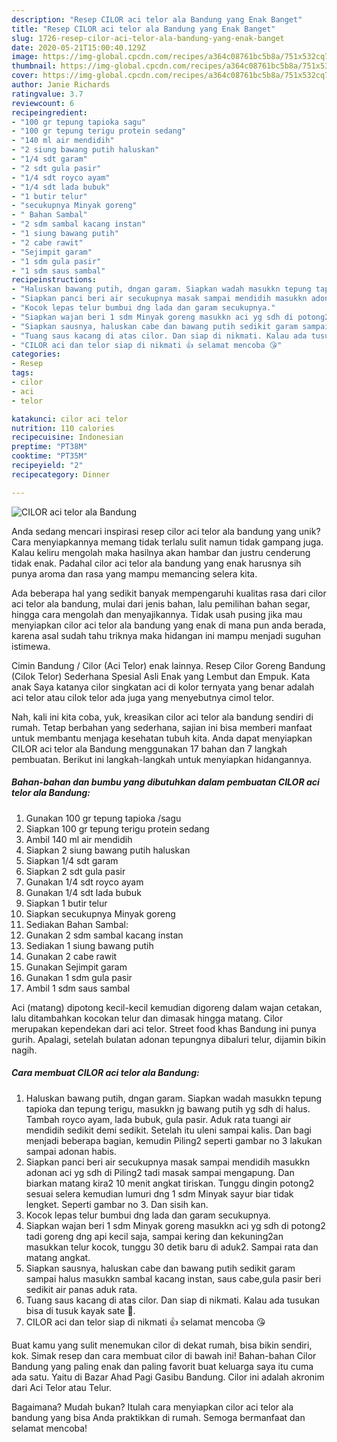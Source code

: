 ```yaml
---
description: "Resep CILOR aci telor ala Bandung yang Enak Banget"
title: "Resep CILOR aci telor ala Bandung yang Enak Banget"
slug: 1726-resep-cilor-aci-telor-ala-bandung-yang-enak-banget
date: 2020-05-21T15:00:40.129Z
image: https://img-global.cpcdn.com/recipes/a364c08761bc5b8a/751x532cq70/cilor-aci-telor-ala-bandung-foto-resep-utama.jpg
thumbnail: https://img-global.cpcdn.com/recipes/a364c08761bc5b8a/751x532cq70/cilor-aci-telor-ala-bandung-foto-resep-utama.jpg
cover: https://img-global.cpcdn.com/recipes/a364c08761bc5b8a/751x532cq70/cilor-aci-telor-ala-bandung-foto-resep-utama.jpg
author: Janie Richards
ratingvalue: 3.7
reviewcount: 6
recipeingredient:
- "100 gr tepung tapioka sagu"
- "100 gr tepung terigu protein sedang"
- "140 ml air mendidih"
- "2 siung bawang putih haluskan"
- "1/4 sdt garam"
- "2 sdt gula pasir"
- "1/4 sdt royco ayam"
- "1/4 sdt lada bubuk"
- "1 butir telur"
- "secukupnya Minyak goreng"
- " Bahan Sambal"
- "2 sdm sambal kacang instan"
- "1 siung bawang putih"
- "2 cabe rawit"
- "Sejimpit garam"
- "1 sdm gula pasir"
- "1 sdm saus sambal"
recipeinstructions:
- "Haluskan bawang putih, dngan garam. Siapkan wadah masukkn tepung tapioka dan tepung terigu, masukkn jg bawang putih yg sdh di halus. Tambah royco ayam, lada bubuk, gula pasir. Aduk rata tuangi air mendidih sedikit demi sedikit. Setelah itu uleni sampai kalis. Dan bagi menjadi beberapa bagian, kemudin Piling2 seperti gambar no 3 lakukan sampai adonan habis."
- "Siapkan panci beri air secukupnya masak sampai mendidih masukkn adonan aci yg sdh di Piling2 tadi masak sampai mengapung. Dan biarkan matang kira2 10 menit angkat tiriskan. Tunggu dingin potong2 sesuai selera kemudian lumuri dng 1 sdm Minyak sayur biar tidak lengket. Seperti gambar no 3. Dan sisih kan."
- "Kocok lepas telur bumbui dng lada dan garam secukupnya."
- "Siapkan wajan beri 1 sdm Minyak goreng masukkn aci yg sdh di potong2 tadi goreng dng api kecil saja, sampai kering dan kekuning2an masukkan telur kocok, tunggu 30 detik baru di aduk2. Sampai rata dan matang angkat."
- "Siapkan sausnya, haluskan cabe dan bawang putih sedikit garam sampai halus masukkn sambal kacang instan, saus cabe,gula pasir beri sedikit air panas aduk rata."
- "Tuang saus kacang di atas cilor. Dan siap di nikmati. Kalau ada tusukan bisa di tusuk kayak sate 🍢."
- "CILOR aci dan telor siap di nikmati 👍 selamat mencoba 😘"
categories:
- Resep
tags:
- cilor
- aci
- telor

katakunci: cilor aci telor 
nutrition: 110 calories
recipecuisine: Indonesian
preptime: "PT38M"
cooktime: "PT35M"
recipeyield: "2"
recipecategory: Dinner

---
```



![CILOR aci telor ala Bandung](https://img-global.cpcdn.com/recipes/a364c08761bc5b8a/751x532cq70/cilor-aci-telor-ala-bandung-foto-resep-utama.jpg)

Anda sedang mencari inspirasi resep cilor aci telor ala bandung yang unik? Cara menyiapkannya memang tidak terlalu sulit namun tidak gampang juga. Kalau keliru mengolah maka hasilnya akan hambar dan justru cenderung tidak enak. Padahal cilor aci telor ala bandung yang enak harusnya sih punya aroma dan rasa yang mampu memancing selera kita.

Ada beberapa hal yang sedikit banyak mempengaruhi kualitas rasa dari cilor aci telor ala bandung, mulai dari jenis bahan, lalu pemilihan bahan segar, hingga cara mengolah dan menyajikannya. Tidak usah pusing jika mau menyiapkan cilor aci telor ala bandung yang enak di mana pun anda berada, karena asal sudah tahu triknya maka hidangan ini mampu menjadi suguhan istimewa.

Cimin Bandung / Cilor (Aci Telor) enak lainnya. Resep Cilor Goreng Bandung (Cilok Telor) Sederhana Spesial Asli Enak yang Lembut dan Empuk. Kata anak Saya katanya cilor singkatan aci di kolor ternyata yang benar adalah aci telor atau cilok telor ada juga yang menyebutnya cimol telor.


Nah, kali ini kita coba, yuk, kreasikan cilor aci telor ala bandung sendiri di rumah. Tetap berbahan yang sederhana, sajian ini bisa memberi manfaat untuk membantu menjaga kesehatan tubuh kita. Anda dapat menyiapkan CILOR aci telor ala Bandung menggunakan 17 bahan dan 7 langkah pembuatan. Berikut ini langkah-langkah untuk menyiapkan hidangannya.

<!--inarticleads1-->

##### Bahan-bahan dan bumbu yang dibutuhkan dalam pembuatan CILOR aci telor ala Bandung:

1. Gunakan 100 gr tepung tapioka /sagu
1. Siapkan 100 gr tepung terigu protein sedang
1. Ambil 140 ml air mendidih
1. Siapkan 2 siung bawang putih haluskan
1. Siapkan 1/4 sdt garam
1. Siapkan 2 sdt gula pasir
1. Gunakan 1/4 sdt royco ayam
1. Gunakan 1/4 sdt lada bubuk
1. Siapkan 1 butir telur
1. Siapkan secukupnya Minyak goreng
1. Sediakan  Bahan Sambal:
1. Gunakan 2 sdm sambal kacang instan
1. Sediakan 1 siung bawang putih
1. Gunakan 2 cabe rawit
1. Gunakan Sejimpit garam
1. Gunakan 1 sdm gula pasir
1. Ambil 1 sdm saus sambal


Aci (matang) dipotong kecil-kecil kemudian digoreng dalam wajan cetakan, lalu ditambahkan kocokan telur dan dimasak hingga matang. Cilor merupakan kependekan dari aci telor. Street food khas Bandung ini punya gurih. Apalagi, setelah bulatan adonan tepungnya dibaluri telur, dijamin bikin nagih. 

<!--inarticleads2-->

##### Cara membuat CILOR aci telor ala Bandung:

1. Haluskan bawang putih, dngan garam. Siapkan wadah masukkn tepung tapioka dan tepung terigu, masukkn jg bawang putih yg sdh di halus. Tambah royco ayam, lada bubuk, gula pasir. Aduk rata tuangi air mendidih sedikit demi sedikit. Setelah itu uleni sampai kalis. Dan bagi menjadi beberapa bagian, kemudin Piling2 seperti gambar no 3 lakukan sampai adonan habis.
1. Siapkan panci beri air secukupnya masak sampai mendidih masukkn adonan aci yg sdh di Piling2 tadi masak sampai mengapung. Dan biarkan matang kira2 10 menit angkat tiriskan. Tunggu dingin potong2 sesuai selera kemudian lumuri dng 1 sdm Minyak sayur biar tidak lengket. Seperti gambar no 3. Dan sisih kan.
1. Kocok lepas telur bumbui dng lada dan garam secukupnya.
1. Siapkan wajan beri 1 sdm Minyak goreng masukkn aci yg sdh di potong2 tadi goreng dng api kecil saja, sampai kering dan kekuning2an masukkan telur kocok, tunggu 30 detik baru di aduk2. Sampai rata dan matang angkat.
1. Siapkan sausnya, haluskan cabe dan bawang putih sedikit garam sampai halus masukkn sambal kacang instan, saus cabe,gula pasir beri sedikit air panas aduk rata.
1. Tuang saus kacang di atas cilor. Dan siap di nikmati. Kalau ada tusukan bisa di tusuk kayak sate 🍢.
1. CILOR aci dan telor siap di nikmati 👍 selamat mencoba 😘


Buat kamu yang sulit menemukan cilor di dekat rumah, bisa bikin sendiri, kok. Simak resep dan cara membuat cilor di bawah ini! Bahan-bahan Cilor Bandung yang paling enak dan paling favorit buat keluarga saya itu cuma ada satu. Yaitu di Bazar Ahad Pagi Gasibu Bandung. Cilor ini adalah akronim dari Aci Telor atau Telur. 

Bagaimana? Mudah bukan? Itulah cara menyiapkan cilor aci telor ala bandung yang bisa Anda praktikkan di rumah. Semoga bermanfaat dan selamat mencoba!
